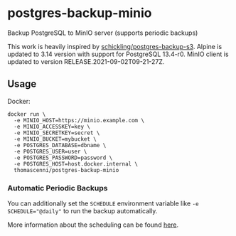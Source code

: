 # postgres-backup-minio

Backup PostgreSQL to MinIO server (supports periodic backups)

This work is heavily inspired by [schickling/postgres-backup-s3](https://github.com/schickling/dockerfiles/tree/master/postgres-backup-s3).
Alpine is updated to 3.14 version with support for PostgreSQL 13.4-r0.
MinIO client is updated to version RELEASE.2021-09-02T09-21-27Z.

## Usage

Docker:
```
docker run \
  -e MINIO_HOST=https://minio.example.com \
  -e MINIO_ACCESSKEY=key \
  -e MINIO_SECRETKEY=secret \
  -e MINIO_BUCKET=mybucket \
  -e POSTGRES_DATABASE=dbname \
  -e POSTGRES_USER=user \
  -e POSTGRES_PASSWORD=password \
  -e POSTGRES_HOST=host.docker.internal \
  thomascenni/postgres-backup-minio
```

### Automatic Periodic Backups

You can additionally set the `SCHEDULE` environment variable like `-e SCHEDULE="@daily"` to run the backup automatically.

More information about the scheduling can be found [here](http://godoc.org/github.com/robfig/cron#hdr-Predefined_schedules).
